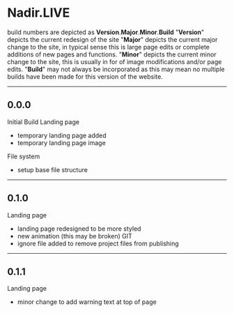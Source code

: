 # Nadir.LIVE
build numbers are depicted as **Version**.**Major**.**Minor**.**Build**
"**Version**" depicts the current redesign of the site
"**Major**" depicts the current major change to the site, in typical sense this is large page edits or complete additions of new pages and functions.
"**Minor**" depicts the current minor change to the site, this is usually in for of image modifications and/or page edits.
"**Build**" may not always be incorporated as this may mean no multiple builds have been made for this version of the website.

---
## 0.0.0
Initial Build
Landing page
 - temporary landing page added
 - temporary landing page image
 
File system
 - setup base file structure
----------
## 0.1.0
Landing page
 - landing page redesigned to be more styled
 - new animation (this may be broken)
GIT
 - ignore file added to remove project files from publishing
----------
## 0.1.1
Landing page
 - minor change to add warning text at top of page